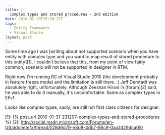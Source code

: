 ```yaml
---
title: |-
  Complex types and stored procedures - 2nd edition
date: 2010-02-28T15:28:27Z
tags:
  - Entity Framework
  - Visual Studio
layout: post
---
```

Some time ago I was [writing about not supported scenario when you have entity with complex type and you want to map result of stored procedure to this entity][1]. I couldn't believe that this, from my point of view fairly common, scenario will not be supported in designer in RTM.

Right now I'm running RC of Visual Studio 2010 (the development probably in feature freeze mode) and the limitation is still there. :( Jeff Derstadt was absolutely right, unfortunately. Although Zeeshan Hirani in [forum][2] said, he was able to do it manually, it's uncomfortable. Same as complex types in EFv1.

Looks like complex types, sadly, are still not first class citizens for designer.

[1]: {% post_url 2010-01-31-231207-complex-types-and-stored-procedures %}
[2]: http://social.msdn.microsoft.com/Forums/en-US/adonetefx/thread/528d6d79-e8d8-4db7-86c9-0aa2d29dca08/